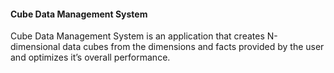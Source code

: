 #### Cube Data Management System

Cube Data Management System is an application that creates N-dimensional data cubes from the dimensions and facts provided by the user and optimizes it’s overall performance.
